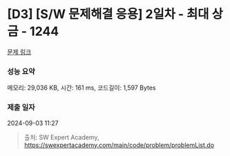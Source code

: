 # [D3] [S/W 문제해결 응용] 2일차 - 최대 상금 - 1244 

[문제 링크](https://swexpertacademy.com/main/code/problem/problemDetail.do?contestProbId=AV15Khn6AN0CFAYD) 

### 성능 요약

메모리: 29,036 KB, 시간: 161 ms, 코드길이: 1,597 Bytes

### 제출 일자

2024-09-03 11:27



> 출처: SW Expert Academy, https://swexpertacademy.com/main/code/problem/problemList.do